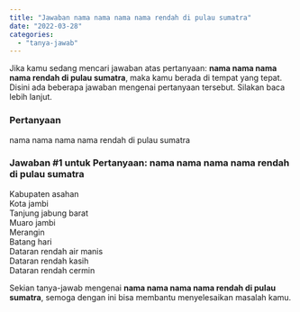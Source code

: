 ```yaml
---
title: "Jawaban nama nama nama nama rendah di pulau sumatra"
date: "2022-03-28"
categories: 
  - "tanya-jawab"
---
```


Jika kamu sedang mencari jawaban atas pertanyaan: **nama nama nama nama rendah di pulau sumatra**, maka kamu berada di tempat yang tepat. Disini ada beberapa jawaban mengenai pertanyaan tersebut. Silakan baca lebih lanjut.

### Pertanyaan

nama nama nama nama rendah di pulau sumatra

### Jawaban #1 untuk Pertanyaan: nama nama nama nama rendah di pulau sumatra

Kabupaten asahan  
Kota jambi  
Tanjung jabung barat  
Muaro jambi  
Merangin  
Batang hari  
Dataran rendah air manis  
Dataran rendah kasih  
Dataran rendah cermin

Sekian tanya-jawab mengenai **nama nama nama nama rendah di pulau sumatra**, semoga dengan ini bisa membantu menyelesaikan masalah kamu.
